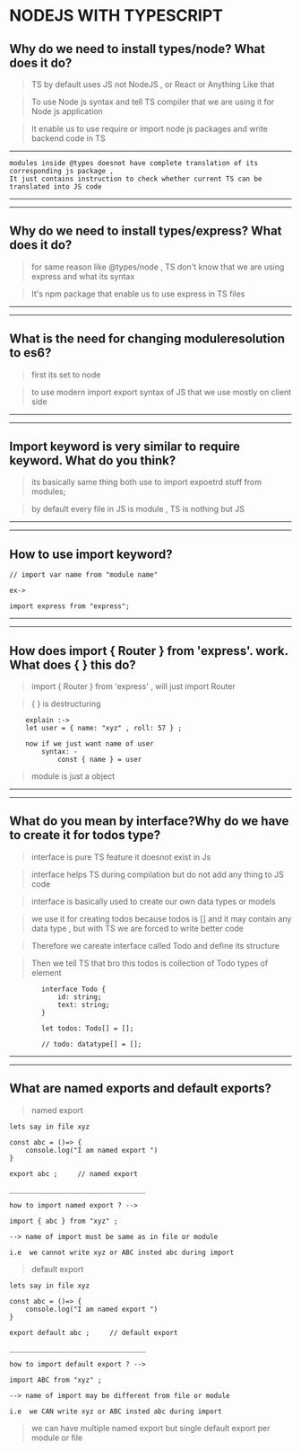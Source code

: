 # NODEJS WITH TYPESCRIPT

## Why do we need to install types/node? What does it do?

> TS by default uses JS not NodeJS , or React or Anything Like that

> To use Node js syntax and tell TS compiler that we are using it for Node js application

> It enable us to use require or import node js packages and write backend code in TS

---

    modules inside @types doesnot have complete translation of its corresponding js package ,
    It just contains instruction to check whether current TS can be translated into JS code

---

---

## Why do we need to install types/express? What does it do?

> for same reason like @types/node , TS don't know that we are using express and what its syntax

> It's npm package that enable us to use express in TS files

---

---

## What is the need for changing moduleresolution to es6?

> first its set to node

> to use modern import export syntax of JS that we use mostly on client side

---

---

## Import keyword is very similar to require keyword. What do you think?

> its basically same thing both use to import expoetrd stuff from modules;

> by default every file in JS is module , TS is nothing but JS

---

---

## How to use import keyword?

    // import var name from "module name"

    ex->

    import express from "express";

---

---

## How does import { Router } from 'express'. work. What does { } this do?

> import { Router } from 'express' , will just import Router

> { } is destructuring

        explain :->
        let user = { name: "xyz" , roll: 57 } ;

        now if we just want name of user
            syntax: -
                const { name } = user

> module is just a object

---

---

## What do you mean by interface?Why do we have to create it for todos type?

> interface is pure TS feature it doesnot exist in Js

> interface helps TS during compilation but do not add any thing to JS code

> interface is basically used to create our own data types or models

> we use it for creating todos because todos is [] and it may contain any data type , but with TS we are forced to write better code

> Therefore we careate interface called Todo and define its structure

> Then we tell TS that bro this todos is collection of Todo types of element

            interface Todo {
                id: string;
                text: string;
            }

            let todos: Todo[] = [];

            // todo: datatype[] = [];

---

---

## What are named exports and default exports?

> named export

    lets say in file xyz

    const abc = ()=> {
        console.log("I am named export ")
    }

    export abc ;     // named export

    __________________________________

    how to import named export ? -->

    import { abc } from "xyz" ;

    --> name of import must be same as in file or module

    i.e  we cannot write xyz or ABC insted abc during import

> default export

    lets say in file xyz

    const abc = ()=> {
        console.log("I am named export ")
    }

    export default abc ;     // default export

    __________________________________

    how to import default export ? -->

    import ABC from "xyz" ;

    --> name of import may be different from file or module

    i.e  we CAN write xyz or ABC insted abc during import

> we can have multiple named export but single default export per module or file

>
